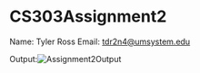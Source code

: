 # CS303Assignment2
Name: Tyler Ross
Email: tdr2n4@umsystem.edu

Output:![Assignment2Output](https://github.com/user-attachments/assets/7de44875-87fb-4365-ac12-b163ddf09a9d)

